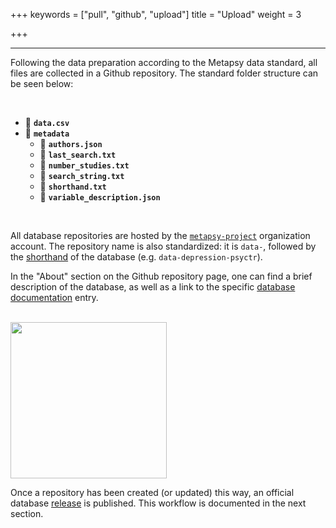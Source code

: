+++
keywords = ["pull", "github", "upload"]
title = "Upload"
weight = 3

+++
***

Following the data preparation according to the Metapsy data standard, all files are collected in a Github repository. The standard folder structure can be seen below:

<br>

* 💾 **`data.csv`**
* 📁 **`metadata`**
  * 📄 **`authors.json`**
  * 📄 **`last_search.txt`**
  * 📄 **`number_studies.txt`**
  * 📄 **`search_string.txt`**
  * 📄 **`shorthand.txt`**
  * 📄 **`variable_description.json`**

<br>

All database repositories are hosted by the [`metapsy-project`](https://github.com/metapsy-project) organization account. The repository name is also standardized: it is `data-`, followed by the [shorthand](https://docs.metapsy.org/databases/#shorthand) of the database (e.g. `data-depression-psyctr`).

In the "About" section on the Github repository page, one can find a brief description of the database, as well as a link to the specific [database documentation](https://docs.metapsy.org/databases/) entry.

<br>

<img src="/uploads/gh-info.png" width="250px">

<br>

Once a repository has been created (or updated) this way, an official database [release](https://docs.metapsy.org/release/) is published. This workflow is documented in the next section.

<br></br>